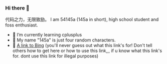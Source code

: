### Hi there 👋

代码之力，无限致励。
I am 54145a (145a in short), high school student and foss enthusiast.
- 🌱 I’m currently learning cplusplus
- 💬 My name "145a" is just four random characters.
- 🧭 [A link to Bing](https://cn.bing.com) (you'll never guess out what this link's for! Don't tell others how to get here or how to use this link,,, if u know what this link's for. dont use this link for illegal purposes)

<!--
School Jail - ? - Github Auth - Github Docs - Octo's profile - my link above - FREEDOM AT LAST
DON'T SHARE THIS METHOD OR IT WILL BE BANNED BY THE SCHOOL
The text above will be published when I leave the school :)

- ⚡ I used to build games with [The Box Engine](https://dao3.fun/)
- ⚡ My aliases: 54145a、HPLA

我（曾经）很希望自己的地图和我的名字「145」一起上岛之首页

145a是我在注册的时候为了不重名随机打的名字

* 启蒙时代（五年级）：c++
* 神岛时代（六年级）：js(box)
* OI时代（初一）（巅峰）：c++、js(box3)
* 前端时代（初二前期）：html、js、css
* To be written!

我很喜欢记录历史，我创建了Fandom上的编程猫社区Wiki（已经死了555，rip）

我很怀念神岛，但我必须向前走，那里的一切没有意义，，，，，，
-->
<!--
**54145a/54145a** is a ✨ _special_ ✨ repository because its `README.md` (this file) appears on your GitHub profile.

Here are some ideas to get you started:

- 🔭 I’m currently working on ...
- 🌱 I’m currently learning ...
- 👯 I’m looking to collaborate on ...
- 🤔 I’m looking for help with ...
- 💬 Ask me about ...
- 📫 How to reach me: ...
- 😄 Pronouns: ...
- ⚡ Fun fact: ...
-->
